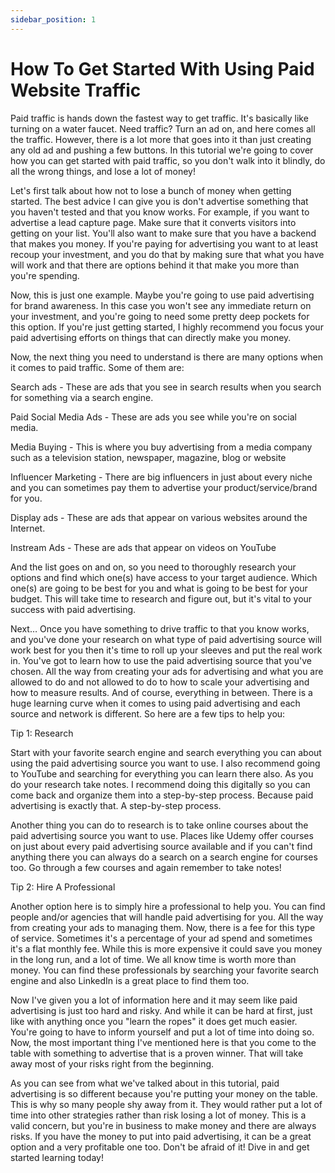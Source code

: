 ```yaml
---
sidebar_position: 1
---
```


# How To Get Started With Using Paid Website Traffic

Paid traffic is hands down the fastest way to get traffic. It's basically like turning on a water faucet. Need traffic? Turn an ad on, and here comes all the traffic. However, there is a lot more that goes into it than just creating any old ad and pushing a few buttons. In this tutorial we're going to cover how you can get started with paid traffic, so you don't walk into it blindly, do all the wrong things, and lose a lot of money!

Let's first talk about how not to lose a bunch of money when getting started. The best advice I can give you is don't advertise something that you haven't tested and that you know works. For example, if you want to advertise a lead capture page. Make sure that it converts visitors into getting on your list. You'll also want to make sure that you have a backend that makes you money. If you're paying for advertising you want to at least recoup your investment, and you do that by making sure that what you have will work and that there are options behind it that make you more than you're spending.

Now, this is just one example. Maybe you're going to use paid advertising for brand awareness. In this case you won't see any immediate return on your investment, and you're going to need some pretty deep pockets for this option. If you're just getting started, I highly recommend you focus your paid advertising efforts on things that can directly make you money. 

Now, the next thing you need to understand is there are many options when it comes to paid traffic. Some of them are:

Search ads - These are ads that you see in search results when you search for something via a search engine.

Paid Social Media Ads - These are ads you see while you're on social media.

Media Buying - This is where you buy advertising from a media company such as a television station, newspaper, magazine, blog or website

Influencer Marketing - There are big influencers in just about every niche and you can sometimes pay them to advertise your product/service/brand for you. 

Display ads - These are ads that appear on various websites around the Internet. 

Instream Ads - These are ads that appear on videos on YouTube

And the list goes on and on, so you need to thoroughly research your options and find which one(s) have access to your target audience. Which one(s) are going to be best for you and what is going to be best for your budget. This will take time to research and figure out, but it's vital to your success with paid advertising.

Next… Once you have something to drive traffic to that you know works, and you've done your research on what type of paid advertising source will work best for you then it's time to roll up your sleeves and put the real work in. You've got to learn how to use the paid advertising source that you've chosen. All the way from creating your ads for advertising and what you are allowed to do and not allowed to do to how to scale your advertising and how to measure results. And of course, everything in between. There is a huge learning curve when it comes to using paid advertising and each source and network is different. So here are a few tips to help you:

Tip 1: Research

Start with your favorite search engine and search everything you can about using the paid advertising source you want to use. I also recommend going to YouTube and searching for everything you can learn there also. As you do your research take notes. I recommend doing this digitally so you can come back and organize them into a step-by-step process. Because paid advertising is exactly that. A step-by-step process.

Another thing you can do to research is to take online courses about the paid advertising source you want to use. Places like Udemy offer courses on just about every paid advertising source available and if you can't find anything there you can always do a search on a search engine for courses too. Go through a few courses and again remember to take notes!

Tip 2: Hire A Professional

Another option here is to simply hire a professional to help you. You can find people and/or agencies that will handle paid advertising for you. All the way from creating your ads to managing them. Now, there is a fee for this type of service. Sometimes it's a percentage of your ad spend and sometimes it's a flat monthly fee. While this is more expensive it could save you money in the long run, and a lot of time. We all know time is worth more than money. You can find these professionals by searching your favorite search engine and also LinkedIn is a great place to find them too. 

Now I've given you a lot of information here and it may seem like paid advertising is just too hard and risky. And while it can be hard at first, just like with anything once you "learn the ropes" it does get much easier. You're going to have to inform yourself and put a lot of time into doing so. Now, the most important thing I've mentioned here is that you come to the table with something to advertise that is a proven winner. That will take away most of your risks right from the beginning.  

As you can see from what we've talked about in this tutorial, paid advertising is so different because you're putting your money on the table. This is why so many people shy away from it. They would rather put a lot of time into other strategies rather than risk losing a lot of money. This is a valid concern, but you're in business to make money and there are always risks. If you have the money to put into paid advertising, it can be a great option and a very profitable one too. Don't be afraid of it! Dive in and get started learning today!




